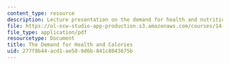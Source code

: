 ```yaml
---
content_type: resource
description: Lecture presentation on the demand for health and nutrition.
file: https://ol-ocw-studio-app-production.s3.amazonaws.com/courses/14-771-development-economics-microeconomic-issues-and-policy-models-fall-2008/277f8b44acd1ae589d6b841c8043675b_lec3.pdf
file_type: application/pdf
resourcetype: Document
title: The Demand for Health and Calories
uid: 277f8b44-acd1-ae58-9d6b-841c8043675b
---
```

